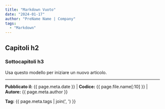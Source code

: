 ```yaml
---
title: "Markdown Vuoto"
date: "2024-01-17"
author: "PreName Name | Company"
tags:
  - "Markdown"
---
```


## Capitoli h2
### Sottocapitoli h3

Usa questo modello per iniziare un nuovo articolo.

---
**Pubblicato il:** {{ page.meta.date }} | **Codice:** {{ page.file.name[:10] }}  | **Autore:** {{ page.meta.author }}

**Tag:** {{ page.meta.tags | join(', ') }} 